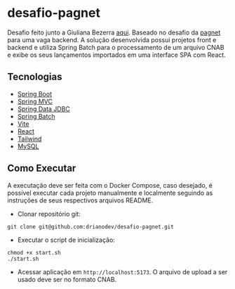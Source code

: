 # desafio-pagnet

Desafio feito junto a Giuliana Bezerra [aqui](https://www.youtube.com/playlist?list=PLiFLtuN04BS1c-JvhKFxYyeD-GVtnwUcx). Baseado no desafio da [pagnet](https://github.com/Pagnet/desafio-back-end/tree/master) para uma vaga backend. A solução desenvolvida possui projetos front e backend e utiliza Spring Batch para o processamento de um arquivo CNAB e exibe os seus lançamentos importados em uma interface SPA com React.

## Tecnologias
 
- [Spring Boot](https://spring.io/projects/spring-boot)
- [Spring MVC](https://docs.spring.io/spring-framework/reference/web/webmvc.html)
- [Spring Data JDBC](https://spring.io/projects/spring-data-jdbc)
- [Spring Batch](https://spring.io/projects/spring-batch)
- [Vite](https://vitejs.dev)
- [React](https://pt-br.react.dev)
- [Tailwind](https://tailwindcss.com)
- [MySQL](https://www.mysql.com)

## Como Executar

A executação deve ser feita com o Docker Compose, caso desejado, é possível executar cada projeto manualmente e localmente seguindo as instruções de seus respectivos arquivos README.

- Clonar repositório git:
```
git clone git@github.com:drianodev/desafio-pagnet.git
```
- Executar o script de inicialização:
```
chmod +x start.sh
./start.sh
```
- Acessar aplicação em `http://localhost:5173`. O arquivo de upload a ser usado deve ser no formato CNAB.
